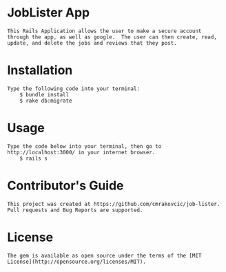 # JobLister App
    This Rails Application allows the user to make a secure account through the app, as well as google.  The user can then create, read, update, and delete the jobs and reviews that they post.

# Installation
    Type the following code into your terminal:
        $ bundle install
        $ rake db:migrate
# Usage
    Type the code below into your terminal, then go to http://localhost:3000/ in your internet browser.
        $ rails s
# Contributor's Guide
    This project was created at https://github.com/cmrakovcic/job-lister.  Pull requests and Bug Reports are supported.  

# License
    The gem is available as open source under the terms of the [MIT License](http://opensource.org/licenses/MIT).